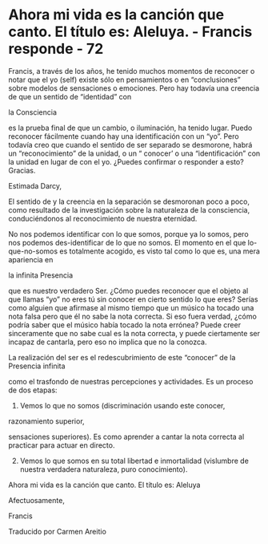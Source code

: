 # Ahora mi vida es la canción que canto. El título es: Aleluya. - Francis responde - 72

Francis, a través de los años, he tenido muchos momentos de reconocer o notar que el yo (self) existe sólo en pensamientos o en “conclusiones” sobre modelos de sensaciones o emociones. Pero hay todavía una creencia de que un sentido de “identidad” con

la Consciencia

es la prueba final de que un cambio, o iluminación, ha tenido lugar. Puedo reconocer fácilmente cuando hay una identificación con un “yo”. Pero todavía creo que cuando el sentido de ser separado se desmorone, habrá un “reconocimiento” de la unidad, o un “ conocer’ o una “identificación” con la unidad en lugar de con el yo. ¿Puedes confirmar o responder a esto? Gracias.

Estimada Darcy,

El sentido de y la creencia en la separación se desmoronan poco a poco, como resultado de la investigación sobre la naturaleza de la consciencia, conduciéndonos al reconocimiento de nuestra eternidad.

No nos podemos identificar con lo que somos, porque ya lo somos, pero nos podemos des-identificar de lo que no somos. El momento en el que lo-que-no-somos es totalmente acogido, es visto tal como lo que es, una mera apariencia en

la infinita Presencia

que es nuestro verdadero Ser. ¿Cómo puedes reconocer que el objeto al que llamas “yo” no eres tú sin conocer en cierto sentido lo que eres? Serías como alguien que afirmase al mismo tiempo que un músico ha tocado una nota falsa pero que él no sabe la nota correcta. Si eso fuera verdad, ¿cómo podría saber que el músico había tocado la nota errónea? Puede creer sinceramente que no sabe cual es la nota correcta, y puede ciertamente ser incapaz de cantarla, pero eso no implica que no la conozca.

La realización del ser es el redescubrimiento de este “conocer” de la Presencia infinita

como el trasfondo de nuestras percepciones y actividades. Es un proceso de dos etapas:

1. Vemos lo que no somos (discriminación usando este conocer,

razonamiento superior,

sensaciones superiores). Es como aprender a cantar la nota correcta al practicar para actuar en directo.

2. Vemos lo que somos en su total libertad e inmortalidad (vislumbre de nuestra verdadera naturaleza, puro conocimiento).

Ahora mi vida es la canción que canto. El título es: Aleluya

Afectuosamente,

Francis

Traducido por Carmen Areitio

